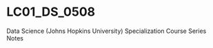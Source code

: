 LC01_DS_0508
============

Data Science (Johns Hopkins University) Specialization Course Series Notes 
